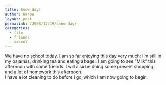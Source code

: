 ```yaml
---
title: Snow day!
author: Harpo
layout: post
permalink: /2008/12/19/snow-day/
categories:
  - film
  - friends
  - school
---
```

We have no school today. I am so far enjoying this day very much; I&#8217;m still in my pajamas, drinking tea and eating a bagel. I am going to see &#8220;Milk&#8221; this afternoon with some friends. I will also be doing some present shopping and a lot of homework this afternoon.  
I have a lot cleaning to do before I go, which I am now going to begin.